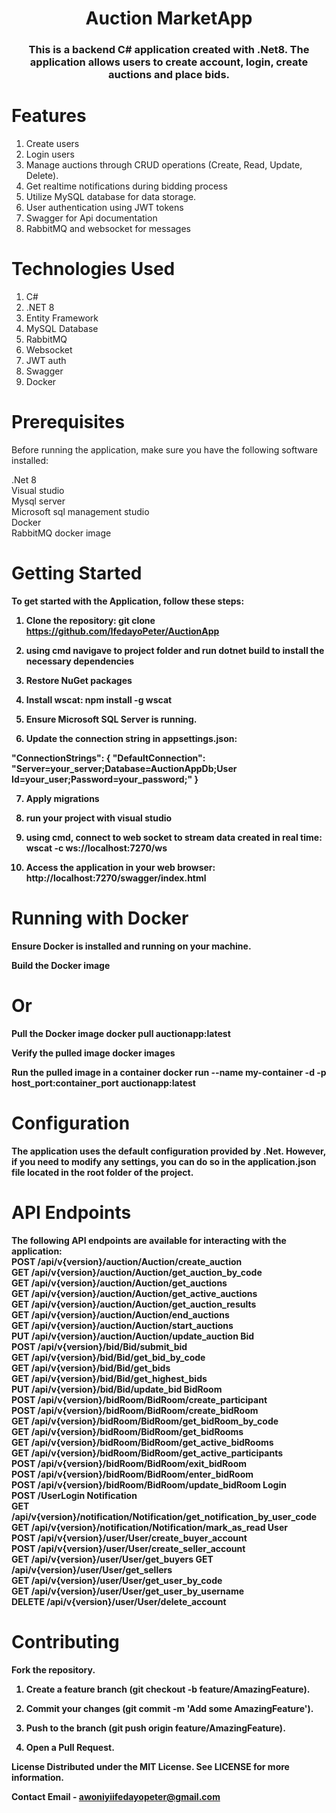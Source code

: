 <h1 align="center">Auction MarketApp</h1>
<h3 align="center">This is a backend C# application created with .Net8. The application allows users to create account, login, create auctions and place bids.</h3>

# Features
1. Create users
2. Login users
3. Manage auctions through CRUD operations (Create, Read, Update, Delete).
4. Get realtime notifications during bidding process
5. Utilize MySQL database for data storage.
6. User authentication using JWT tokens
7. Swagger for Api documentation
8. RabbitMQ and websocket for messages

# Technologies Used
1. C#
2. .NET 8
3. Entity Framework
4. MySQL Database
5. RabbitMQ
6. Websocket
7. JWT auth
8. Swagger
9. Docker

# Prerequisites
Before running the application, make sure you have the following software installed:

.Net 8
<br/>
Visual studio
<br/>
Mysql server
<br/>
Microsoft sql management studio
<br/>
Docker
<br/>
RabbitMQ docker image

# Getting Started
<b>To get started with the Application, follow these steps:

1. Clone the repository:
git clone https://github.com/IfedayoPeter/AuctionApp

2. using cmd navigave to project folder and run dotnet build to install the necessary dependencies

3. Restore NuGet packages

4. Install wscat:
npm install -g wscat

5. Ensure Microsoft SQL Server is running.

6. Update the connection string in appsettings.json:

 "ConnectionStrings": { "DefaultConnection": "Server=your_server;Database=AuctionAppDb;User Id=your_user;Password=your_password;" } 

7. Apply migrations

8. run your project with visual studio

9. using cmd, connect to web socket to stream data created in real time:
wscat -c ws://localhost:7270/ws

10. Access the application in your web browser:
http://localhost:7270/swagger/index.html<b/>

# Running with Docker 

<b>Ensure Docker is installed and running on your machine.<b/>

<b>Build the Docker image<b/>

# Or

<b>Pull the Docker image<b/>
docker pull auctionapp:latest

<b>Verify the pulled image<b/>
docker images

<b>Run the pulled image in a container<b/>
docker run --name my-container -d -p host_port:container_port auctionapp:latest


# Configuration
The application uses the default configuration provided by .Net. However, if you need to modify any settings, you can do so in the application.json file located in the root folder of the project.

# API Endpoints
The following API endpoints are available for interacting with the application:
<br>
POST /api/v{version}/auction/Auction/create_auction 
<br/>
GET /api/v{version}/auction/Auction/get_auction_by_code 
<br/>
GET /api/v{version}/auction/Auction/get_auctions 
<br/>
GET /api/v{version}/auction/Auction/get_active_auctions 
<br/>
GET /api/v{version}/auction/Auction/get_auction_results 
<br/>
GET /api/v{version}/auction/Auction/end_auctions 
<br/>
GET /api/v{version}/auction/Auction/start_auctions 
<br/>
PUT /api/v{version}/auction/Auction/update_auction Bid 
<br/>
POST /api/v{version}/bid/Bid/submit_bid 
<br/>
GET /api/v{version}/bid/Bid/get_bid_by_code 
<br/>
GET /api/v{version}/bid/Bid/get_bids 
<br/>
GET /api/v{version}/bid/Bid/get_highest_bids 
<br/>
PUT /api/v{version}/bid/Bid/update_bid BidRoom 
<br/>
POST /api/v{version}/bidRoom/BidRoom/create_participant 
<br/>
POST /api/v{version}/bidRoom/BidRoom/create_bidRoom 
<br/>
GET /api/v{version}/bidRoom/BidRoom/get_bidRoom_by_code 
<br/>
GET /api/v{version}/bidRoom/BidRoom/get_bidRooms 
<br/>
GET /api/v{version}/bidRoom/BidRoom/get_active_bidRooms 
<br/>
GET /api/v{version}/bidRoom/BidRoom/get_active_participants 
<br/>
POST /api/v{version}/bidRoom/BidRoom/exit_bidRoom 
<br/>
POST /api/v{version}/bidRoom/BidRoom/enter_bidRoom 
<br/>
POST /api/v{version}/bidRoom/BidRoom/update_bidRoom Login 
<br/>
POST /UserLogin Notification 
<br/>
GET /api/v{version}/notification/Notification/get_notification_by_user_code 
<br/>
GET /api/v{version}/notification/Notification/mark_as_read User
<br/>
POST /api/v{version}/user/User/create_buyer_account 
<br/>
POST /api/v{version}/user/User/create_seller_account 
<br/>
GET /api/v{version}/user/User/get_buyers GET /api/v{version}/user/User/get_sellers 
<br/>
GET /api/v{version}/user/User/get_user_by_code 
<br/>
GET /api/v{version}/user/User/get_user_by_username 
<br/>
DELETE /api/v{version}/user/User/delete_account 


# Contributing 

<b>Fork the repository.

1. Create a feature branch (git checkout -b feature/AmazingFeature).

2. Commit your changes (git commit -m 'Add some AmazingFeature').

3. Push to the branch (git push origin feature/AmazingFeature). 

4. Open a Pull Request. <b/>

License Distributed under the MIT License. See LICENSE for more information.

Contact Email - awoniyiifedayopeter@gmail.com
